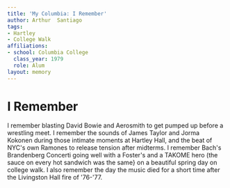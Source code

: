 ```yaml
---
title: 'My Columbia: I Remember'
author: Arthur  Santiago
tags:
- Hartley
- College Walk
affiliations:
- school: Columbia College
  class_year: 1979
  role: Alum
layout: memory
---
```


# I Remember

I remember blasting David Bowie and Aerosmith to get pumped up before a wrestling meet. I remember the sounds of James Taylor and Jorma Kokonen during those intimate moments at Hartley Hall, and the beat of NYC's own Ramones to release tension after midterms. I remember Bach's Brandenberg Concerti going well with a Foster's and a TAKOME hero (the sauce on every hot sandwich was the same} on a beautiful spring day on college walk. I also remember the day the music died for a short time after the Livingston Hall fire of '76-'77.
